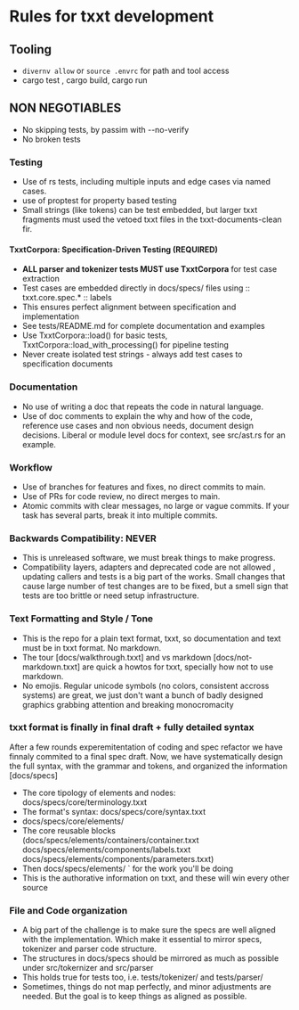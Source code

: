 # Rules for txxt development

## Tooling

- `divernv allow` or `source .envrc` for path and tool access
- cargo test , cargo build, cargo run

## NON NEGOTIABLES

- No skipping tests, by passim with --no-verify
- No broken tests

### Testing

- Use of rs tests, including multiple inputs and edge cases via named cases.
- use of proptest for property based testing
- Small strings (like tokens) can be test embedded, but larger txxt fragments
  must used the vetoed txxt files in the txxt-documents-clean fir.

#### TxxtCorpora: Specification-Driven Testing (REQUIRED)

- **ALL parser and tokenizer tests MUST use TxxtCorpora** for test case extraction
- Test cases are embedded directly in docs/specs/ files using :: txxt.core.spec.* :: labels
- This ensures perfect alignment between specification and implementation
- See tests/README.md for complete documentation and examples
- Use TxxtCorpora::load() for basic tests, TxxtCorpora::load_with_processing() for pipeline testing
- Never create isolated test strings - always add test cases to specification documents

### Documentation

- No use of writing a doc that repeats the code in natural language.
- Use of doc comments to explain the why and how of the code, reference use
  cases and non obvious needs, document design decisions.
  Liberal or module level docs for context, see src/ast.rs for an example.

### Workflow

- Use of branches for features and fixes, no direct commits to main.
- Use of PRs for code review, no direct merges to main.
- Atomic commits with clear messages, no large or vague commits. If your task
  has several parts, break it into multiple commits.

### Backwards Compatibility: NEVER

- This is unreleased software, we must break things to make progress.
- Compatibility layers, adapters and deprecated code are not allowed ,
   updating callers and tests is a big part of the works.
   Small changes that cause large number of test changes are to be fixed, but a
   smell sign that tests are too brittle or need setup infrastructure.

### Text Formatting and Style / Tone

- This is the repo for a plain text format, txxt, so documentation and text
  must be in txxt format. No markdown.
- The tour [docs/walkthrough.txxt] and vs markdown [docs/not-markdown.txxt] are quick
a howtos for txxt, specially how not to use markdown.
- No emojis. Regular unicode symbols (no colors, consistent accross systems) are great, we just don't want a bunch of badly designed graphics grabbing attention and breaking monocromacity

### txxt format is finally in final draft + fully detailed syntax

After a few rounds experemitentation of coding and spec refactor we have finnaly commited to a final spec draft.
Now, we have systematically design the full syntax, with the grammar and tokens, and organized the information [docs/specs]

- The core tipology of elements and nodes: docs/specs/core/terminology.txxt
- The format's syntax: docs/specs/core/syntax.txxt
- docs/specs/core/elements/
- The core reusable blocks (docs/specs/elements/containers/container.txxt docs/specs/elements/components/labels.txxt docs/specs/elements/components/parameters.txxt)
- Then docs/specs/elements/ `<elements> for the work you'll be doing
- This is the authorative information on txxt, and these will win every other source

### File and Code organization

- A big part of the challenge is to make sure the specs are well aligned with the implementation. Which make it essential to mirror specs, tokenizer and parser code structure.
- The structures in docs/specs should be mirrored as much as possible under src/tokernizer and src/parser
- This holds true for tests too, i.e. tests/tokenizer/ and tests/parser/
- Sometimes, things do not map perfectly, and minor adjustments are needed. But the goal is to keep things as aligned as possible.
